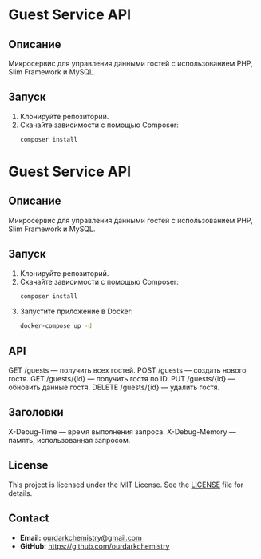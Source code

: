 # Guest Service API

## Описание

Микросервис для управления данными гостей с использованием PHP, Slim Framework и MySQL.

## Запуск

1. Клонируйте репозиторий.
2. Скачайте зависимости с помощью Composer:
   ```bash
   composer install
# Guest Service API

## Описание

Микросервис для управления данными гостей с использованием PHP, Slim Framework и MySQL.

## Запуск

1. Клонируйте репозиторий.
2. Скачайте зависимости с помощью Composer:
   ```bash
   composer install
3. Запустите приложение в Docker:
   ```bash
   docker-compose up -d

## API
GET /guests — получить всех гостей.
POST /guests — создать нового гостя.
GET /guests/{id} — получить гостя по ID.
PUT /guests/{id} — обновить данные гостя.
DELETE /guests/{id} — удалить гостя.

## Заголовки
X-Debug-Time — время выполнения запроса.
X-Debug-Memory — память, использованная запросом.

## License
This project is licensed under the MIT License. See the [LICENSE](LICENSE) file for details.

## Contact
- **Email:** ourdarkchemistry@gmail.com
- **GitHub:** https://github.com/ourdarkchemistry
